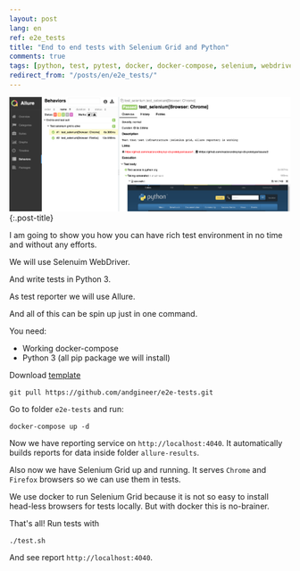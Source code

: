 ```yaml
---
layout: post
lang: en
ref: e2e_tests
title: "End to end tests with Selenium Grid and Python"
comments: true
tags: [python, test, pytest, docker, docker-compose, selenium, webdriver, allure]
redirect_from: "/posts/en/e2e_tests/"
---
```

![](/images/allure-report.png){:.post-title}

I am going to show you how you can have rich test environment in no time
and without any efforts.

We will use Selenuim WebDriver.

And write tests in Python 3.

As test reporter we will use Allure.

And all of this can be spin up just in one command.

You need:
* Working docker-compose
* Python 3 (all pip package we will install)

Download [template](https://github.com/andgineer/e2e-tests)

    git pull https://github.com/andgineer/e2e-tests.git
    
Go to folder `e2e-tests` and run:    

    docker-compose up -d
    
Now we have reporting service on `http://localhost:4040`. 
It automatically builds reports for data inside folder `allure-results`.

Also now we have Selenium Grid up and running.
It serves `Chrome` and `Firefox` browsers so we can use them 
in tests. 

We use docker to run Selenium Grid because it is not so easy to
install head-less browsers for tests locally.
But with docker this is no-brainer.

That's all! Run tests with

    ./test.sh
    
And see report `http://localhost:4040`.
